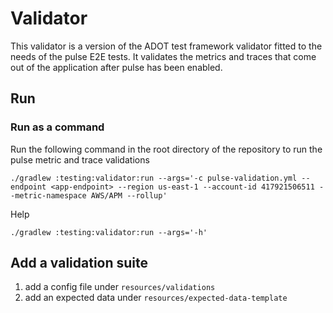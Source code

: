 # Validator
This validator is a version of the ADOT test framework validator fitted to the needs of the pulse E2E tests.
It validates the metrics and traces that come out of the application after pulse has been enabled.

## Run
### Run as a command

Run the following command in the root directory of the repository to run the pulse metric and trace validations

```shell
./gradlew :testing:validator:run --args='-c pulse-validation.yml --endpoint <app-endpoint> --region us-east-1 --account-id 417921506511 --metric-namespace AWS/APM --rollup'
```

Help

```shell
./gradlew :testing:validator:run --args='-h'
```

## Add a validation suite

1. add a config file under `resources/validations`
2. add an expected data under `resources/expected-data-template`